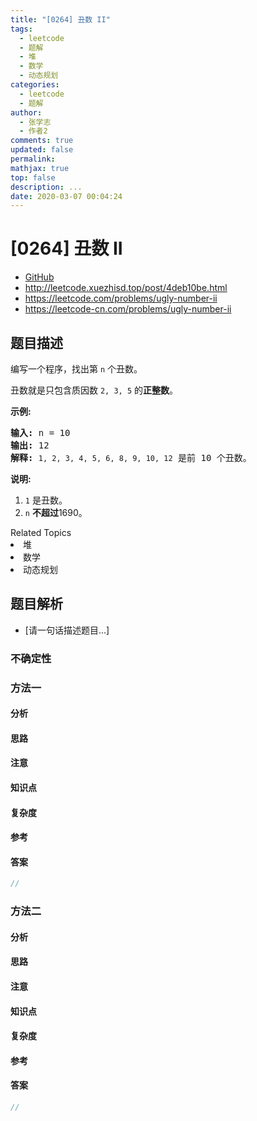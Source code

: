 ```yaml
---
title: "[0264] 丑数 II"
tags:
  - leetcode
  - 题解
  - 堆
  - 数学
  - 动态规划
categories:
  - leetcode
  - 题解
author:
  - 张学志
  - 作者2
comments: true
updated: false
permalink:
mathjax: true
top: false
description: ...
date: 2020-03-07 00:04:24
---
```



# [0264] 丑数 II
* [GitHub](https://github.com/algoboy101/LeetCodeCrowdsource/tree/master/_posts/QA/%5B0264%5D%20%E4%B8%91%E6%95%B0%20II.md)
* http://leetcode.xuezhisd.top/post/4deb10be.html
* https://leetcode.com/problems/ugly-number-ii
* https://leetcode-cn.com/problems/ugly-number-ii


## 题目描述

<p>编写一个程序，找出第 <code>n</code> 个丑数。</p>

<p>丑数就是只包含质因数&nbsp;<code>2, 3, 5</code> 的<strong>正整数</strong>。</p>

<p><strong>示例:</strong></p>

<pre><strong>输入:</strong> n = 10
<strong>输出:</strong> 12
<strong>解释: </strong><code>1, 2, 3, 4, 5, 6, 8, 9, 10, 12</code> 是前 10 个丑数。</pre>

<p><strong>说明:&nbsp;</strong>&nbsp;</p>

<ol>
	<li><code>1</code>&nbsp;是丑数。</li>
	<li><code>n</code>&nbsp;<strong>不超过</strong>1690。</li>
</ol>
<div><div>Related Topics</div><div><li>堆</li><li>数学</li><li>动态规划</li></div></div>


## 题目解析
* [请一句话描述题目...]

### 不确定性


### 方法一

#### 分析

#### 思路

#### 注意

#### 知识点

#### 复杂度

#### 参考

#### 答案

```cpp
//
```


### 方法二

#### 分析

#### 思路

#### 注意

#### 知识点

#### 复杂度

#### 参考

#### 答案

```cpp
//
```


